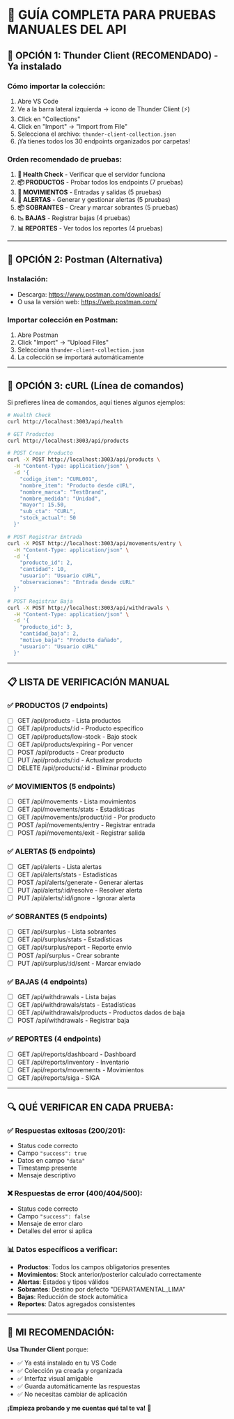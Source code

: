 # 🧪 GUÍA COMPLETA PARA PRUEBAS MANUALES DEL API

## 🎯 **OPCIÓN 1: Thunder Client (RECOMENDADO) - Ya instalado**

### **Cómo importar la colección:**
1. Abre VS Code
2. Ve a la barra lateral izquierda → ícono de Thunder Client (⚡)
3. Click en "Collections" 
4. Click en "Import" → "Import from File"
5. Selecciona el archivo: `thunder-client-collection.json` 
6. ¡Ya tienes todos los 30 endpoints organizados por carpetas!

### **Orden recomendado de pruebas:**
1. **🏥 Health Check** - Verificar que el servidor funciona
2. **📦 PRODUCTOS** - Probar todos los endpoints (7 pruebas)
3. **🔄 MOVIMIENTOS** - Entradas y salidas (5 pruebas)  
4. **🚨 ALERTAS** - Generar y gestionar alertas (5 pruebas)
5. **📦 SOBRANTES** - Crear y marcar sobrantes (5 pruebas)
6. **📉 BAJAS** - Registrar bajas (4 pruebas)
7. **📊 REPORTES** - Ver todos los reportes (4 pruebas)

---

## 🎯 **OPCIÓN 2: Postman (Alternativa)**

### **Instalación:**
- Descarga: https://www.postman.com/downloads/
- O usa la versión web: https://web.postman.com/

### **Importar colección en Postman:**
1. Abre Postman
2. Click "Import" → "Upload Files"
3. Selecciona `thunder-client-collection.json`
4. La colección se importará automáticamente

---

## 🎯 **OPCIÓN 3: cURL (Línea de comandos)**

Si prefieres línea de comandos, aquí tienes algunos ejemplos:

```bash
# Health Check
curl http://localhost:3003/api/health

# GET Productos
curl http://localhost:3003/api/products

# POST Crear Producto
curl -X POST http://localhost:3003/api/products \
  -H "Content-Type: application/json" \
  -d '{
    "codigo_item": "CURL001",
    "nombre_item": "Producto desde cURL",
    "nombre_marca": "TestBrand",
    "nombre_medida": "Unidad",
    "mayor": 15.50,
    "sub_cta": "CURL",
    "stock_actual": 50
  }'

# POST Registrar Entrada
curl -X POST http://localhost:3003/api/movements/entry \
  -H "Content-Type: application/json" \
  -d '{
    "producto_id": 2,
    "cantidad": 10,
    "usuario": "Usuario cURL",
    "observaciones": "Entrada desde cURL"
  }'

# POST Registrar Baja
curl -X POST http://localhost:3003/api/withdrawals \
  -H "Content-Type: application/json" \
  -d '{
    "producto_id": 3,
    "cantidad_baja": 2,
    "motivo_baja": "Producto dañado",
    "usuario": "Usuario cURL"
  }'
```

---

## 📋 **LISTA DE VERIFICACIÓN MANUAL**

### ✅ **PRODUCTOS (7 endpoints)**
- [ ] GET /api/products - Lista productos
- [ ] GET /api/products/:id - Producto específico
- [ ] GET /api/products/low-stock - Bajo stock
- [ ] GET /api/products/expiring - Por vencer
- [ ] POST /api/products - Crear producto
- [ ] PUT /api/products/:id - Actualizar producto
- [ ] DELETE /api/products/:id - Eliminar producto

### ✅ **MOVIMIENTOS (5 endpoints)**
- [ ] GET /api/movements - Lista movimientos
- [ ] GET /api/movements/stats - Estadísticas
- [ ] GET /api/movements/product/:id - Por producto
- [ ] POST /api/movements/entry - Registrar entrada
- [ ] POST /api/movements/exit - Registrar salida

### ✅ **ALERTAS (5 endpoints)**
- [ ] GET /api/alerts - Lista alertas
- [ ] GET /api/alerts/stats - Estadísticas
- [ ] POST /api/alerts/generate - Generar alertas
- [ ] PUT /api/alerts/:id/resolve - Resolver alerta
- [ ] PUT /api/alerts/:id/ignore - Ignorar alerta

### ✅ **SOBRANTES (5 endpoints)**
- [ ] GET /api/surplus - Lista sobrantes
- [ ] GET /api/surplus/stats - Estadísticas
- [ ] GET /api/surplus/report - Reporte envío
- [ ] POST /api/surplus - Crear sobrante
- [ ] PUT /api/surplus/:id/sent - Marcar enviado

### ✅ **BAJAS (4 endpoints)**
- [ ] GET /api/withdrawals - Lista bajas
- [ ] GET /api/withdrawals/stats - Estadísticas
- [ ] GET /api/withdrawals/products - Productos dados de baja
- [ ] POST /api/withdrawals - Registrar baja

### ✅ **REPORTES (4 endpoints)**
- [ ] GET /api/reports/dashboard - Dashboard
- [ ] GET /api/reports/inventory - Inventario
- [ ] GET /api/reports/movements - Movimientos
- [ ] GET /api/reports/siga - SIGA

---

## 🔍 **QUÉ VERIFICAR EN CADA PRUEBA:**

### ✅ **Respuestas exitosas (200/201):**
- Status code correcto
- Campo `"success": true`
- Datos en campo `"data"`
- Timestamp presente
- Mensaje descriptivo

### ❌ **Respuestas de error (400/404/500):**
- Status code correcto
- Campo `"success": false`
- Mensaje de error claro
- Detalles del error si aplica

### 📊 **Datos específicos a verificar:**
- **Productos**: Todos los campos obligatorios presentes
- **Movimientos**: Stock anterior/posterior calculado correctamente
- **Alertas**: Estados y tipos válidos
- **Sobrantes**: Destino por defecto "DEPARTAMENTAL_LIMA"
- **Bajas**: Reducción de stock automática
- **Reportes**: Datos agregados consistentes

---

## 🚀 **MI RECOMENDACIÓN:**

**Usa Thunder Client** porque:
- ✅ Ya está instalado en tu VS Code
- ✅ Colección ya creada y organizada
- ✅ Interfaz visual amigable
- ✅ Guarda automáticamente las respuestas
- ✅ No necesitas cambiar de aplicación

**¡Empieza probando y me cuentas qué tal te va!** 🎯
